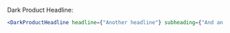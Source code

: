 Dark Product Headline:

```jsx
<DarkProductHeadline headline={"Another headline"} subheading={"And an even wittier subheading."}><p>Content Goes Here</p></DarkProductHeadline>
```
